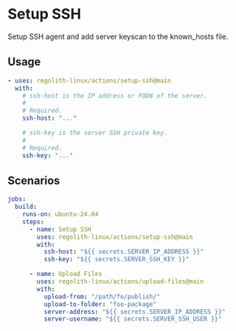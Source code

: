 <!-- AUTO_GENERATE_START -->
# Setup SSH

Setup SSH agent and add server keyscan to the known_hosts file.
<!-- AUTO_GENERATE_END -->

## Usage

```yaml
- uses: regolith-linux/actions/setup-ssh@main
  with:
    # ssh-host is the IP address or FQDN of the server.
    #
    # Required.
    ssh-host: "..."

    # ssh-key is the server SSH private key.
    #
    # Required.
    ssh-key: "..."
```

## Scenarios

```yaml
jobs:
  build:
    runs-on: ubuntu-24.04
    steps:
      - name: Setup SSH
        uses: regolith-linux/actions/setup-ssh@main
        with:
          ssh-host: "${{ secrets.SERVER_IP_ADDRESS }}"
          ssh-key: "${{ secrets.SERVER_SSH_KEY }}"

      - name: Upload Files
        uses: regolith-linux/actions/upload-files@main
        with:
          upload-from: "/path/fo/publish/"
          upload-to-folder: "foo-package"
          server-address: "${{ secrets.SERVER_IP_ADDRESS }}"
          server-username: "${{ secrets.SERVER_SSH_USER }}"
```
